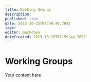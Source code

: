 ```yaml
---
title: Working Groups
description: 
published: true
date: 2023-10-25T07:59:44.769Z
tags: 
editor: markdown
dateCreated: 2023-10-25T07:59:44.769Z
---
```


# Working Groups
Your content here